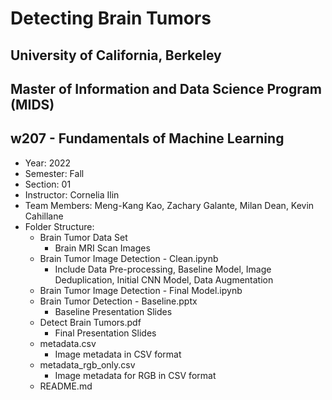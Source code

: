 # Detecting Brain Tumors

## University of California, Berkeley
## Master of Information and Data Science Program (MIDS)
## w207 - Fundamentals of Machine Learning

* Year: 2022
* Semester: Fall
* Section: 01
* Instructor: Cornelia Ilin
* Team Members: Meng-Kang Kao, Zachary Galante, Milan Dean, Kevin Cahillane
* Folder Structure:
    * Brain Tumor Data Set
        * Brain MRI Scan Images
    * Brain Tumor Image Detection - Clean.ipynb
        * Include Data Pre-processing, Baseline Model, Image Deduplication, Initial CNN Model, Data Augmentation
    * Brain Tumor Image Detection - Final Model.ipynb
    * Brain Tumor Detection - Baseline.pptx
        * Baseline Presentation Slides
    * Detect Brain Tumors.pdf
        * Final Presentation Slides
    * metadata.csv
        * Image metadata in CSV format
    * metadata_rgb_only.csv
        * Image metadata for RGB  in CSV format
    * README.md
